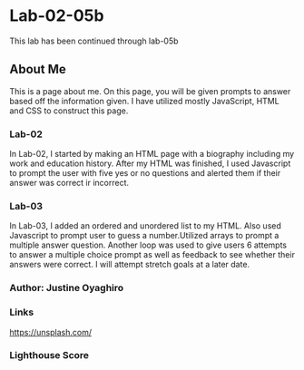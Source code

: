 # Lab-02-05b
This lab has been continued through lab-05b
## About Me
This is a page about me. On this page, you will be given prompts to answer based off the information given. I have utilized mostly JavaScript, HTML and CSS to construct this page.
### Lab-02
In Lab-02, I started by making an HTML page with a biography including my work and education history. After my HTML was finished, I used Javascript to prompt the user with five yes or no questions and alerted them if their answer was correct ir incorrect.
### Lab-03
In Lab-03, I added an ordered and unordered list to my HTML. Also used Javascript to prompt user to guess a number.Utilized arrays to prompt a multiple answer question. Another loop was used to give users 6 attempts to answer a multiple choice prompt as well as feedback to see whether their answers were correct. I will attempt stretch goals at a later date.

### Author: Justine Oyaghiro

### Links
https://unsplash.com/

### Lighthouse Score
